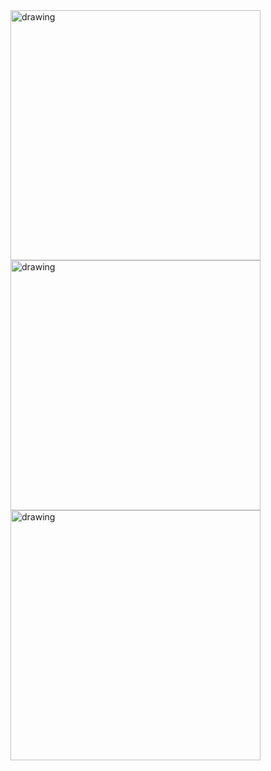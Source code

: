 <img src="https://66.media.tumblr.com/9afad50d82b8127ebbd287188785ff2e/tumblr_ozgoaoFQ9c1vfdbcyo3_500.gifv" alt="drawing" width="400"/>
<img src="https://i.pinimg.com/originals/64/84/26/648426b4884055657a9a7d3a5ad70c30.gif" alt="drawing" width="400"/>
<img src="https://i.pinimg.com/originals/19/34/4e/19344efc137dfd9f5d9f54bafa81f399.gif" alt="drawing" width="400"/>


<!--
**akane10/akane10** is a ✨ _special_ ✨ repository because its `README.md` (this file) appears on your GitHub profile.

Here are some ideas to get you started:

- 🔭 I’m currently working on ...
- 🌱 I’m currently learning ...
- 👯 I’m looking to collaborate on ...
- 🤔 I’m looking for help with ...
- 💬 Ask me about ...
- 📫 How to reach me: ...
- 😄 Pronouns: ...
- ⚡ Fun fact: ...
-->
